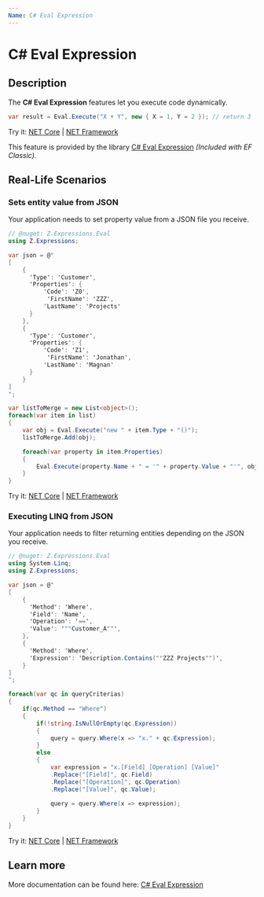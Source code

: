 ```yaml
---
Name: C# Eval Expression
---
```


# C# Eval Expression

## Description
The **C# Eval Expression** features let you execute code dynamically.

```csharp
var result = Eval.Execute("X + Y", new { X = 1, Y = 2 }); // return 3
```
Try it: [NET Core](https://dotnetfiddle.net/SCrswb) | [NET Framework](https://dotnetfiddle.net/W9TwcP)

This feature is provided by the library [C# Eval Expression](https://eval-expression.net/) _(Included with EF Classic)_.

## Real-Life Scenarios

### Sets entity value from JSON
Your application needs to set property value from a JSON file you receive.

```csharp
// @nuget: Z.Expressions.Eval
using Z.Expressions;

var json = @"
[
    {
      'Type': 'Customer',
      'Properties': {
          'Code': 'Z0',
           'FirstName': 'ZZZ',
          'LastName': 'Projects'
      }
    },
    {
      'Type': 'Customer',
      'Properties': {
          'Code': 'Z1',
           'FirstName': 'Jonathan',
          'LastName': 'Magnan'
      }
    }
]
";

var listToMerge = new List<object>();
foreach(var item in list)
{
    var obj = Eval.Execute("new " + item.Type + "()");
    listToMerge.Add(obj);

    foreach(var property in item.Properties)
    {
        Eval.Execute(property.Name + " = '" + property.Value + "'", obj);
    }
}
```
Try it: [NET Core](https://dotnetfiddle.net/xPjYVr) | [NET Framework](https://dotnetfiddle.net/2sAvrj)

### Executing LINQ from JSON
Your application needs to filter returning entities depending on the JSON you receive.

```csharp
// @nuget: Z.Expressions.Eval
using System.Linq;
using Z.Expressions;

var json = @"
[
    {
      'Method': 'Where',
      'Field': 'Name',
      'Operation': '==',
      'Value': '""Customer_A""',
    },
    {
      'Method': 'Where',
      'Expression': 'Description.Contains(""ZZZ Projects"")',
    }
]
";

foreach(var qc in queryCriterias)
{
    if(qc.Method == "Where") 
    {
        if(!string.IsNullOrEmpty(qc.Expression))
        {
            query = query.Where(x => "x." + qc.Expression);
        }
        else
        {
            var expression = "x.[Field] [Operation] [Value]"
            .Replace("[Field]", qc.Field)
            .Replace("[Operation]", qc.Operation)
            .Replace("[Value]", qc.Value);
            
            query = query.Where(x => expression);
        }
    }
}
```
Try it: [NET Core](https://dotnetfiddle.net/5dp1qY) | [NET Framework](https://dotnetfiddle.net/UptHy0)

## Learn more

More documentation can be found here: [C# Eval Expression](https://eval-expression.net/)
